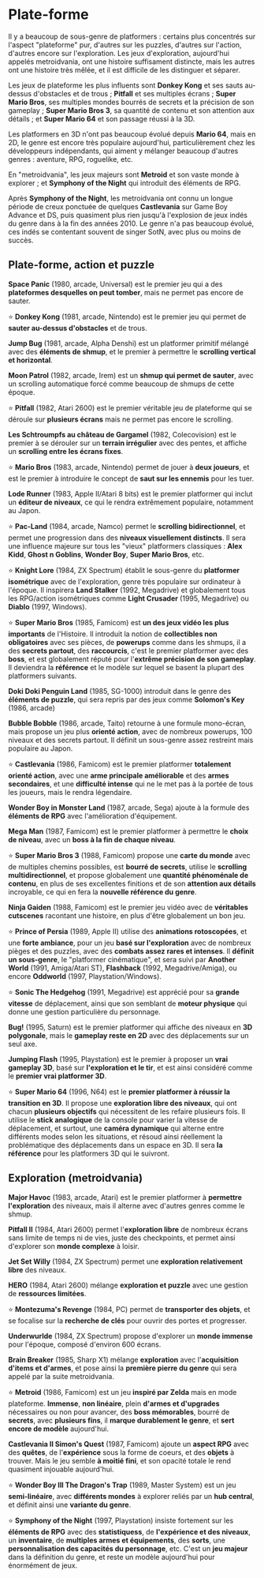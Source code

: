 # Plate-forme

Il y a beaucoup de sous-genre de platformers : certains plus concentrés sur l'aspect "plateforme" pur, d'autres sur les puzzles, d'autres sur l'action, d'autres encore sur l'exploration. Les jeux d'exploration, aujourd'hui appelés metroidvania, ont une histoire suffisament distincte, mais les autres ont une histoire très mêlée, et il est difficile de les distinguer et séparer.

Les jeux de plateforme les plus influents sont **Donkey Kong** et ses sauts au-dessus d'obstacles et de trous ; **Pitfall** et ses multiples écrans ; **Super Mario Bros**, ses multiples mondes bourrés de secrets et la précision de son gameplay ; **Super Mario Bros 3**, sa quantité de contenu et son attention aux détails ; et **Super Mario 64** et son passage réussi à la 3D.

Les platformers en 3D n'ont pas beaucoup évolué depuis **Mario 64**, mais en 2D, le genre est encore très populaire aujourd'hui, particulièrement chez les développeurs indépendants, qui aiment y mélanger beaucoup d'autres genres : aventure, RPG, roguelike, etc.

En "metroidvania", les jeux majeurs sont **Metroid** et son vaste monde à explorer ; et **Symphony of the Night** qui introduit des éléments de RPG.

Après **Symphony of the Night**, les metroidvania ont connu un longue période de creux ponctuée de quelques **Castlevania** sur Game Boy Advance et DS, puis quasiment plus rien jusqu'à l'explosion de jeux indés du genre dans à la fin des années 2010. Le genre n'a pas beaucoup évolué, ces indés se contentant souvent de singer SotN, avec plus ou moins de succès.

## Plate-forme, action et puzzle

**Space Panic** (1980, arcade, Universal) est le premier jeu qui a des **plateformes desquelles on peut tomber**, mais ne permet pas encore de sauter.

:star: **Donkey Kong** (1981, arcade, Nintendo) est le premier jeu qui permet de **sauter au-dessus d'obstacles** et de trous.

**Jump Bug** (1981, arcade, Alpha Denshi) est un platformer primitif mélangé avec des **éléments de shmup**, et le premier à permettre le **scrolling vertical et horizontal**.

**Moon Patrol** (1982, arcade, Irem) est un **shmup qui permet de sauter**, avec un scrolling automatique forcé comme beaucoup de shmups de cette époque.

:star: **Pitfall** (1982, Atari 2600) est le premier véritable jeu de plateforme qui se déroule sur **plusieurs écrans** mais ne permet pas encore le scrolling.

**Les Schtroumpfs au château de Gargamel** (1982, Colecovision) est le premier à se dérouler sur un **terrain irrégulier** avec des pentes, et affiche un **scrolling entre les écrans fixes**.

:star: **Mario Bros** (1983, arcade, Nintendo) permet de jouer à **deux joueurs**, et est le premier à introduire le concept de **saut sur les ennemis** pour les tuer.

**Lode Runner** (1983, Apple II/Atari 8 bits) est le premier platformer qui inclut un **éditeur de niveaux**, ce qui le rendra extrêmement populaire, notamment au Japon.

:star: **Pac-Land** (1984, arcade, Namco) permet le **scrolling bidirectionnel**, et permet une progression dans des **niveaux visuellement distincts**. Il sera une influence majeure sur tous les "vieux" platformers classiques : **Alex Kidd**, **Ghost n Goblins**, **Wonder Boy**, **Super Mario Bros**, etc.

:star: **Knight Lore** (1984, ZX Spectrum) établit le sous-genre du **platformer isométrique** avec de l'exploration, genre très populaire sur ordinateur à l'époque. Il inspirera **Land Stalker** (1992, Megadrive) et globalement tous les RPG/action isométriques comme **Light Crusader** (1995, Megadrive) ou **Diablo** (1997, Windows).

:star: **Super Mario Bros** (1985, Famicom) est **un des jeux vidéo les plus importants** de l'Histoire. Il introduit la notion de **collectibles non obligatoires** avec ses pièces, de **powerups** comme dans les shmups, il a des **secrets partout**, des **raccourcis**, c'est le premier platformer avec des **boss**, et est globalement réputé pour l'**extrême précision de son gameplay**. Il deviendra la **référence** et le modèle sur lequel se basent la plupart des platformers suivants.

**Doki Doki Penguin Land** (1985, SG-1000) introduit dans le genre des **éléments de puzzle**, qui sera repris par des jeux comme **Solomon's Key** (1986, arcade)

**Bubble Bobble** (1986, arcade, Taito) retourne à une formule mono-écran, mais propose un jeu plus **orienté action**, avec de nombreux powerups, 100 niveaux et des secrets partout. Il définit un sous-genre assez restreint mais populaire au Japon.

:star: **Castlevania** (1986, Famicom) est le premier platformer **totalement orienté action**, avec une **arme principale améliorable** et des **armes secondaires**, et une **difficulté intense** qui ne le met pas à la portée de tous les joueurs, mais le rendra légendaire.

**Wonder Boy in Monster Land** (1987, arcade, Sega) ajoute à la formule des **éléments de RPG** avec l'amélioration d'équipement.

**Mega Man** (1987, Famicom) est le premier platformer à permettre le **choix de niveau**, avec un **boss à la fin de chaque niveau**.

:star: **Super Mario Bros 3** (1988, Famicom) propose une **carte du monde** avec de multiples chemins possibles, est **bourré de secrets**, utilise le **scrolling multidirectionnel**, et propose globalement une **quantité phénoménale de contenu**, en plus de ses excellentes finitions et de son **attention aux détails** incroyable, ce qui en fera la **nouvelle référence du genre**.

**Ninja Gaiden** (1988, Famicom) est le premier jeu vidéo avec de **véritables cutscenes** racontant une histoire, en plus d'être globalement un bon jeu.

:star: **Prince of Persia** (1989, Apple II) utilise des **animations rotoscopées**, et une **forte ambiance**, pour un jeu **basé sur l'exploration** avec de nombreux pièges et des puzzles, avec des **combats assez rares et intenses**. Il **définit un sous-genre**, le "platformer cinématique", et sera suivi par **Another World** (1991, Amiga/Atari ST), **Flashback** (1992, Megadrive/Amiga), ou encore **Oddworld** (1997, Playstation/Windows).

:star: **Sonic The Hedgehog** (1991, Megadrive) est apprécié pour sa **grande vitesse** de déplacement, ainsi que son semblant de **moteur physique** qui donne une gestion particulière du personnage.

**Bug!** (1995, Saturn) est le premier platformer qui affiche des niveaux en **3D polygonale**, mais le **gameplay reste en 2D** avec des déplacements sur un seul axe.

**Jumping Flash** (1995, Playstation) est le premier à proposer un **vrai gameplay 3D**, basé sur **l'exploration et le tir**, et est ainsi considéré comme le **premier vrai platformer 3D**.

:star: **Super Mario 64** (1996, N64) est le **premier platformer à réussir la transition en 3D**. Il propose une **exploration libre des niveaux**, qui ont chacun **plusieurs objectifs** qui nécessitent de les refaire plusieurs fois. Il utilise le **stick analogique** de la console pour varier la vitesse de déplacement, et surtout, une **caméra dynamique** qui alterne entre différents modes selon les situations, et résoud ainsi réellement la problématique des déplacements dans un espace en 3D. Il sera **la référence** pour les platformers 3D qui le suivront.

## Exploration (metroidvania)

**Major Havoc** (1983, arcade, Atari) est le premier platformer à **permettre l'exploration** des niveaux, mais il alterne avec d'autres genres comme le shmup.

**Pitfall II** (1984, Atari 2600) permet l'**exploration libre** de nombreux écrans sans limite de temps ni de vies, juste des checkpoints, et permet ainsi d'explorer son **monde complexe** à loisir.

**Jet Set Willy** (1984, ZX Spectrum) permet une **exploration relativement libre** des niveaux.

**HERO** (1984, Atari 2600) mélange **exploration et puzzle** avec une gestion de **ressources limitées**.

:star: **Montezuma's Revenge** (1984, PC) permet de **transporter des objets**, et se focalise sur la **recherche de clés** pour ouvrir des portes et progresser.

**Underwurlde** (1984, ZX Spectrum) propose d'explorer un **monde immense** pour l'époque, composé d'environ 600 écrans.

**Brain Breaker** (1985, Sharp X1) mélange **exploration** avec l'**acquisition d'items et d'armes**, et pose ainsi la **première pierre du genre** qui sera appelé par la suite metroidvania.

:star: **Metroid** (1986, Famicom) est un jeu **inspiré par Zelda** mais en mode plateforme. **Immense**, **non linéaire**, plein **d'armes et d'upgrades** nécessaires ou non pour avancer, des **boss mémorables**, bourré de **secrets**, avec **plusieurs fins**, il **marque durablement le genre**, et **sert encore de modèle** aujourd'hui.

**Castlevania II Simon's Quest** (1987, Famicom) ajoute un **aspect RPG** avec des **quêtes**, de l'**expérience** sous la forme de coeurs, et des **objets** à trouver. Mais le jeu semble **à moitié fini**, et son opacité totale le rend quasiment injouable aujourd'hui.

:star: **Wonder Boy III The Dragon's Trap** (1989, Master System) est un jeu **semi-linéaire**, avec **différents mondes** à explorer reliés par un **hub central**, et définit ainsi une **variante du genre**.

:star: **Symphony of the Night** (1997, Playstation) insiste fortement sur les **éléments de RPG** avec des **statistiquess**, de **l'expérience et des niveaux**, un **inventaire**, de **multiples armes et équipements**, des **sorts**, une **personnalisation des capacités du personnage**, etc. C'est un **jeu majeur** dans la définition du genre, et reste un modèle aujourd'hui pour énormément de jeux.
